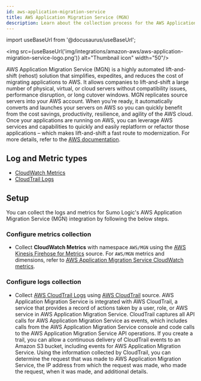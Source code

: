 ```yaml
---
id: aws-application-migration-service
title: AWS Application Migration Service (MGN)
description: Learn about the collection process for the AWS Application Migration Service (MGN).
---
```


import useBaseUrl from '@docusaurus/useBaseUrl';

<img src={useBaseUrl('img/integrations/amazon-aws/aws-application-migration-service-logo.png')} alt="Thumbnail icon" width="50"/>

AWS Application Migration Service (MGN) is a highly automated lift-and-shift (rehost) solution that simplifies, expedites, and reduces the cost of migrating applications to AWS. It allows companies to lift-and-shift a large number of physical, virtual, or cloud servers without compatibility issues, performance disruption, or long cutover windows. MGN replicates source servers into your AWS account. When you’re ready, it automatically converts and launches your servers on AWS so you can quickly benefit from the cost savings, productivity, resilience, and agility of the AWS cloud. Once your applications are running on AWS, you can leverage AWS services and capabilities to quickly and easily replatform or refactor those applications – which makes lift-and-shift a fast route to modernization. For more details, refer to the [AWS documentation](https://docs.aws.amazon.com/mgn/latest/ug/what-is-application-migration-service.html).

## Log and Metric types
* [CloudWatch Metrics](https://docs.aws.amazon.com/mgn/latest/ug/monitoring-cloudwatch.html)
* [CloudTrail Logs](https://docs.aws.amazon.com/mgn/latest/ug/logging-using-cloudtrail.html)


## Setup
You can collect the logs and metrics for Sumo Logic's AWS Application Migration Service (MGN) integration by following the below steps.

### Configure metrics collection
* Collect **CloudWatch Metrics** with namespace `AWS/MGN` using the [AWS Kinesis Firehose for Metrics](/docs/send-data/hosted-collectors/amazon-aws/aws-kinesis-firehose-metrics-source/) source. For `AWS/MGN` metrics and dimensions, refer to [AWS Application Migration Service CloudWatch metrics](https://docs.aws.amazon.com/mgn/latest/ug/monitoring-cloudwatch.html).
### Configure logs collection
* Collect [AWS CloudTrail Logs](https://docs.aws.amazon.com/mgn/latest/ug/logging-using-cloudtrail.html) using [AWS CloudTrail](/docs/send-data/hosted-collectors/amazon-aws/aws-cloudtrail-source/) source. AWS Application Migration Service is integrated with AWS CloudTrail, a service that provides a record of actions taken by a user, role, or AWS service in AWS Application Migration Service. CloudTrail captures all API calls for AWS Application Migration Service as events, which includes calls from the AWS Application Migration Service console and code calls to the AWS Application Migration Service API operations. If you create a trail, you can allow a continuous delivery of CloudTrail events to an Amazon S3 bucket, including events for AWS Application Migration Service. Using the information collected by CloudTrail, you can determine the request that was made to AWS Application Migration Service, the IP address from which the request was made, who made the request, when it was made, and additional details. 